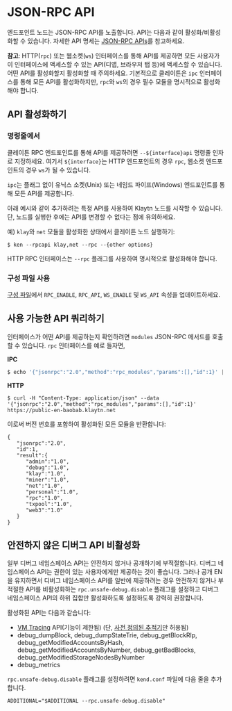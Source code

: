 # JSON-RPC API

엔드포인트 노드는 JSON-RPC API를 노출합니다. API는 다음과 같이 활성화/비활성화할 수 있습니다. 자세한 API 명세는 [JSON-RPC APIs](../../references/json-rpc/json-rpc.md)를 참고하세요. 

**참고**: HTTP(`rpc`) 또는 웹소켓(`ws`) 인터페이스를 통해 API를 제공하면 모든 사용자가 이 인터페이스에 액세스할 수 있는 API(디앱, 브라우저 탭 등)에 액세스할 수 있습니다. 어떤 API를 활성화할지 활성화할 때 주의하세요. 기본적으로 클레이튼은 `ipc` 인터페이스를 통해 모든 API를 활성화하지만, `rpc`와 `ws`의 경우 필수 모듈을 명시적으로 활성화해야 합니다.

## API 활성화하기 <a id="enabling-apis"></a>

### 명령줄에서 <a id="from-commandline"></a>

클레이튼 RPC 엔드포인트를 통해 API를 제공하려면 `--${interface}api`
명령줄 인자로 지정하세요. 여기서 `${interface}`는 HTTP 엔드포인트의 경우 `rpc`, 웹소켓 엔드포인트의 경우 `ws`가 될 수 있습니다.

`ipc`는 플래그 없이 유닉스 소켓(Unix) 또는 네임드 파이프(Windows) 엔드포인트를 통해 모든 API를 제공합니다.

아래 예시와 같이 추가하려는 특정 API를 사용하여 Klaytn 노드를 시작할 수 있습니다. 단, 노드를 실행한 후에는 API를 변경할 수 없다는 점에 유의하세요.

예) `klay`와 `net` 모듈을 활성화한 상태에서 클레이튼 노드 실행하기:

```shell
$ ken --rpcapi klay,net --rpc --{other options}
```

HTTP RPC 인터페이스는 `--rpc` 플래그를 사용하여 명시적으로 활성화해야 합니다.

### 구성 파일 사용 <a id="using-configuration"></a>

[구성 파일](../../misc/operation/configuration.md)에서 `RPC_ENABLE`, `RPC_API`, `WS_ENABLE` 및 `WS_API` 속성을 업데이트하세요.

## 사용 가능한 API 쿼리하기 <a id="querying-enabled-apis"></a>

인터페이스가 어떤 API를 제공하는지 확인하려면 `modules` JSON-RPC 메서드를 호출할 수 있습니다. `rpc` 인터페이스를 예로 들자면,

**IPC**

```javascript
$ echo '{"jsonrpc":"2.0","method":"rpc_modules","params":[],"id":1}' | nc -U klay.ipc
```

**HTTP**

```shell
$ curl -H "Content-Type: application/json" --data '{"jsonrpc":"2.0","method":"rpc_modules","params":[],"id":1}' https://public-en-baobab.klaytn.net
```

이로써 버전 번호를 포함하여 활성화된 모든 모듈을 반환합니다:

```
{
   "jsonrpc":"2.0",
   "id":1,
   "result":{
      "admin":"1.0",
      "debug":"1.0",
      "klay":"1.0",
      "miner":"1.0",
      "net":"1.0",
      "personal":"1.0",
      "rpc":"1.0",
      "txpool":"1.0",
      "web3":"1.0"
   }
}
```

## 안전하지 않은 디버그 API 비활성화 <a id="disabling-unsafe-debug-apis"></a>

일부 디버그 네임스페이스 API는 안전하지 않거나 공개하기에 부적절합니다.
디버그 네임스페이스 API는 권한이 있는 사용자에게만 제공하는 것이 좋습니다.
그러나 공개 EN을 유지하면서 디버그 네임스페이스 API를 일반에 제공하려는 경우
안전하지 않거나 부적절한 API를 비활성화하는 `rpc.unsafe-debug.disable` 플래그를 설정하고 디버그 네임스페이스 API의 하위 집합만 활성화하도록 설정하도록 강력히 권장합니다.

활성화된 API는 다음과 같습니다:

- [VM Tracing](../../references/json-rpc/debug/tracing.md) API(기능이 제한됨) (단, [사전 정의된 추적기](../../references/json-rpc/debug/tracing.md#tracing-options)만 허용됨)
- debug_dumpBlock, debug_dumpStateTrie, debug_getBlockRlp, debug_getModifiedAccountsByHash, debug_getModifiedAccountsByNumber, debug_getBadBlocks, debug_getModifiedStorageNodesByNumber
- debug_metrics

`rpc.unsafe-debug.disable` 플래그를 설정하려면 `kend.conf` 파일에 다음 줄을 추가합니다.

```
ADDITIONAL="$ADDITIONAL --rpc.unsafe-debug.disable"
```

